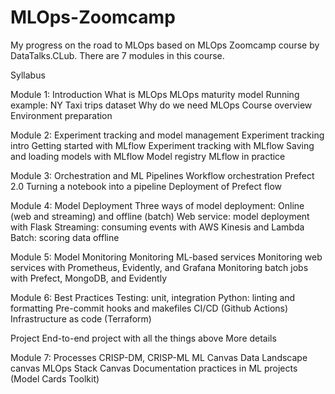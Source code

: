 # MLOps-Zoomcamp

My progress on the road to MLOps based on MLOps Zoomcamp course by DataTalks.CLub. There are 7 modules in this course.

Syllabus

Module 1: Introduction
What is MLOps
MLOps maturity model
Running example: NY Taxi trips dataset
Why do we need MLOps
Course overview
Environment preparation


Module 2: Experiment tracking and model management
Experiment tracking intro
Getting started with MLflow
Experiment tracking with MLflow
Saving and loading models with MLflow
Model registry
MLflow in practice


Module 3: Orchestration and ML Pipelines
Workflow orchestration
Prefect 2.0
Turning a notebook into a pipeline
Deployment of Prefect flow


Module 4: Model Deployment
Three ways of model deployment: Online (web and streaming) and offline (batch)
Web service: model deployment with Flask
Streaming: consuming events with AWS Kinesis and Lambda
Batch: scoring data offline


Module 5: Model Monitoring
Monitoring ML-based services
Monitoring web services with Prometheus, Evidently, and Grafana
Monitoring batch jobs with Prefect, MongoDB, and Evidently


Module 6: Best Practices
Testing: unit, integration
Python: linting and formatting
Pre-commit hooks and makefiles
CI/CD (Github Actions)
Infrastructure as code (Terraform)


Project
End-to-end project with all the things above
More details

Module 7: Processes
CRISP-DM, CRISP-ML
ML Canvas
Data Landscape canvas
MLOps Stack Canvas
Documentation practices in ML projects (Model Cards Toolkit)
